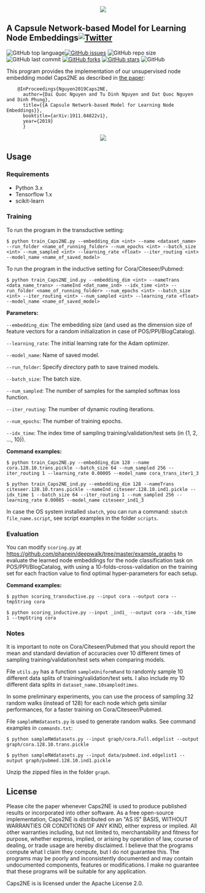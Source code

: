 <p align="center">
	<img src="https://github.com/daiquocnguyen/Caps2NE/blob/master/caps2ne_logo.png">
</p>

## A Capsule Network-based Model for Learning Node Embeddings<a href="https://twitter.com/intent/tweet?text=Wow:&url=https%3A%2F%2Fgithub.com%2Fdaiquocnguyen%2FCaps2NE%2Fblob%2Fmaster%2FREADME.md"><img alt="Twitter" src="https://img.shields.io/twitter/url?style=social&url=https%3A%2F%2Ftwitter.com%2Fdaiquocng"></a>

<img alt="GitHub top language" src="https://img.shields.io/github/languages/top/daiquocnguyen/Caps2NE"><a href="https://github.com/daiquocnguyen/Caps2NE/issues"><img alt="GitHub issues" src="https://img.shields.io/github/issues/daiquocnguyen/Caps2NE"></a>
<img alt="GitHub repo size" src="https://img.shields.io/github/repo-size/daiquocnguyen/Caps2NE">
<img alt="GitHub last commit" src="https://img.shields.io/github/last-commit/daiquocnguyen/Caps2NE">
<a href="https://github.com/daiquocnguyen/Caps2NE/network"><img alt="GitHub forks" src="https://img.shields.io/github/forks/daiquocnguyen/Caps2NE"></a>
<a href="https://github.com/daiquocnguyen/Caps2NE/stargazers"><img alt="GitHub stars" src="https://img.shields.io/github/stars/daiquocnguyen/Caps2NE"></a>
<img alt="GitHub" src="https://img.shields.io/github/license/daiquocnguyen/Caps2NE">

This program provides the implementation of our unsupervised node embedding model Caps2NE as described in [the paper](https://arxiv.org/pdf/1911.04822.pdf):

        @InProceedings{Nguyen2019Caps2NE,
          author={Dai Quoc Nguyen and Tu Dinh Nguyen and Dat Quoc Nguyen and Dinh Phung},
          title={{A Capsule Network-based Model for Learning Node Embeddings}},
          booktitle={arXiv:1911.04822v1},
          year={2019}
          }
  
<p align="center">
	<img src="https://github.com/daiquocnguyen/Caps2NE/blob/master/Caps2NE.png">
</p>

## Usage

### Requirements
- Python 3.x
- Tensorflow 1.x
- scikit-learn

### Training
To run the program in the transductive setting:

	$ python train_Caps2NE.py --embedding_dim <int> --name <dataset_name> --run_folder <name_of_running_folder> --num_epochs <int> --batch_size <int> --num_sampled <int> --learning_rate <float> --iter_routing <int> --model_name <name_of_saved_model>

To run the program in the inductive setting for Cora/Citeseer/Pubmed:

	$ python train_Caps2NE_ind.py --embedding_dim <int> --nameTrans <data_name_trans> --nameInd <dat_name_ind> --idx_time <int> --run_folder <name_of_running_folder> --num_epochs <int> --batch_size <int> --iter_routing <int> --num_sampled <int> --learning_rate <float> --model_name <name_of_saved_model>

	
**Parameters:** 

`--embedding_dim`: The embedding size (and used as the dimension size of feature vectors for a random initialization in case of POS/PPI/BlogCatalog).

`--learning_rate`: The initial learning rate for the Adam optimizer.

`--model_name`: Name of saved model.

`--run_folder`: Specify directory path to save trained models.

`--batch_size`: The batch size.

`--num_sampled`: The number of samples for the sampled softmax loss function.

`--iter_routing`: The number of dynamic routing iterations. 

`--num_epochs`: The number of training epochs.

`--idx_time`: The index time of sampling training/validation/test sets (in {1, 2, ..., 10}).

**Command examples:**
		
	$ python train_Caps2NE.py --embedding_dim 128 --name cora.128.10.trans.pickle --batch_size 64 --num_sampled 256 --iter_routing 1 --learning_rate 0.00005 --model_name cora_trans_iter1_3

	$ python train_Caps2NE_ind.py --embedding_dim 128 --nameTrans citeseer.128.10.trans.pickle --nameInd citeseer.128.10.ind1.pickle --idx_time 1 --batch_size 64 --iter_routing 1 --num_sampled 256 --learning_rate 0.00005 --model_name citeseer_ind1_3

	
In case the OS system installed `sbatch`, you can run a command: `sbatch file_name.script`, see script examples in the folder `scripts`. 

### Evaluation

You can modify `scoring.py` at https://github.com/phanein/deepwalk/tree/master/example_graphs to evaluate the learned node embeddings for the node classification task on POS/PPI/BlogCatalog, with using a 10-folds-cross-validation on the training set for each fraction value to find optimal hyper-parameters for each setup.

**Command examples:**

	$ python scoring_transductive.py --input cora --output cora --tmpString cora

	$ python scoring_inductive.py --input _ind1_ --output cora --idx_time 1 --tmpString cora

### Notes

It is important to note on Cora/Citeseer/Pubmed that you should report the mean and standard deviation of accuracies over 10 different times of sampling training/validation/test sets when comparing models.

File `utils.py` has a function `sampleUniformRand` to randomly sample 10 different data splits of training/validation/test sets. I also include my 10 different data splits in `dataset_name.10sampledtimes`.

In some preliminary experiments, you can use the process of sampling 32 random walks (instead of 128) for each node which gets similar performances, for a faster training on Cora/Citeseer/Pubmed.

File `sampleRWdatasets.py` is used to generate random walks. See command examples in `commands.txt`:
		
	$ python sampleRWdatasets.py --input graph/cora.Full.edgelist --output graph/cora.128.10.trans.pickle
		
	$ python sampleRWdatasets.py --input data/pubmed.ind.edgelist1 --output graph/pubmed.128.10.ind1.pickle

Unzip the zipped files in the folder `graph`.

## License

Please cite the paper whenever Caps2NE is used to produce published results or incorporated into other software. As a free open-source implementation, Caps2NE is distributed on an "AS IS" BASIS, WITHOUT WARRANTIES OR CONDITIONS OF ANY KIND, either express or implied. All other warranties including, but not limited to, merchantability and fitness for purpose, whether express, implied, or arising by operation of law, course of dealing, or trade usage are hereby disclaimed. I believe that the programs compute what I claim they compute, but I do not guarantee this. The programs may be poorly and inconsistently documented and may contain undocumented components, features or modifications. I make no guarantee that these programs will be suitable for any application.

Caps2NE is  is licensed under the Apache License 2.0.


